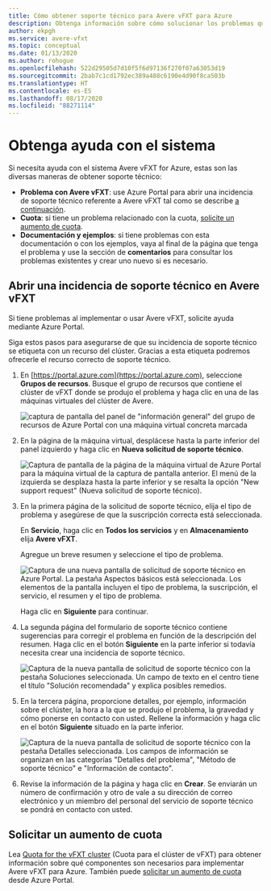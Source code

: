 ```yaml
---
title: Cómo obtener soporte técnico para Avere vFXT para Azure
description: Obtenga información sobre cómo solucionar los problemas que pueden surgir durante la implementación o el uso de Avere vFXT for Azure mediante la creación de una incidencia de soporte técnico en Azure Portal.
author: ekpgh
ms.service: avere-vfxt
ms.topic: conceptual
ms.date: 01/13/2020
ms.author: rohogue
ms.openlocfilehash: 522d29505d7d10f5f6d97136f270f07a63053d19
ms.sourcegitcommit: 2bab7c1cd1792ec389a488c6190e4d90f8ca503b
ms.translationtype: HT
ms.contentlocale: es-ES
ms.lasthandoff: 08/17/2020
ms.locfileid: "88271114"
---
```

# <a name="get-help-with-your-system"></a>Obtenga ayuda con el sistema

Si necesita ayuda con el sistema Avere vFXT for Azure, estas son las diversas maneras de obtener soporte técnico:

* **Problema con Avere vFXT**: use Azure Portal para abrir una incidencia de soporte técnico referente a Avere vFXT tal como se describe [a continuación](#open-a-support-ticket-for-your-avere-vfxt).
* **Cuota**: si tiene un problema relacionado con la cuota, [solicite un aumento de cuota](#request-a-quota-increase).
* **Documentación y ejemplos**: si tiene problemas con esta documentación o con los ejemplos, vaya al final de la página que tenga el problema y use la sección de **comentarios** para consultar los problemas existentes y crear uno nuevo si es necesario.

## <a name="open-a-support-ticket-for-your-avere-vfxt"></a>Abrir una incidencia de soporte técnico en Avere vFXT

Si tiene problemas al implementar o usar Avere vFXT, solicite ayuda mediante Azure Portal.

Siga estos pasos para asegurarse de que su incidencia de soporte técnico se etiqueta con un recurso del clúster. Gracias a esta etiqueta podremos ofrecerle el recurso correcto de soporte técnico.

1. En [https://portal.azure.com](https://portal.azure.com), seleccione **Grupos de recursos**. Busque el grupo de recursos que contiene el clúster de vFXT donde se produjo el problema y haga clic en una de las máquinas virtuales del clúster de Avere.

    ![captura de pantalla del panel de "información general" del grupo de recursos de Azure Portal con una máquina virtual concreta marcada](media/avere-vfxt-ticket-vm.png)

1. En la página de la máquina virtual, desplácese hasta la parte inferior del panel izquierdo y haga clic en **Nueva solicitud de soporte técnico**.

    ![Captura de pantalla de la página de la máquina virtual de Azure Portal para la máquina virtual de la captura de pantalla anterior. El menú de la izquierda se desplaza hasta la parte inferior y se resalta la opción "New support request" (Nueva solicitud de soporte técnico).](media/avere-vfxt-ticket-request.png)

1. En la primera página de la solicitud de soporte técnico, elija el tipo de problema y asegúrese de que la suscripción correcta está seleccionada.

   En **Servicio**, haga clic en **Todos los servicios** y en **Almacenamiento**  elija **Avere vFXT**.

   Agregue un breve resumen y seleccione el tipo de problema.

    ![Captura de una nueva pantalla de solicitud de soporte técnico en Azure Portal. La pestaña Aspectos básicos está seleccionada. Los elementos de la pantalla incluyen el tipo de problema, la suscripción, el servicio, el resumen y el tipo de problema.](media/ticket-basics.png)

   Haga clic en **Siguiente** para continuar.

1. La segunda página del formulario de soporte técnico contiene sugerencias para corregir el problema en función de la descripción del resumen. Haga clic en el botón **Siguiente** en la parte inferior si todavía necesita crear una incidencia de soporte técnico.

   ![Captura de la nueva pantalla de solicitud de soporte técnico con la pestaña Soluciones seleccionada. Un campo de texto en el centro tiene el título "Solución recomendada" y explica posibles remedios.](media/ticket-solutions.png)

1. En la tercera página, proporcione detalles, por ejemplo, información sobre el clúster, la hora a la que se produjo el problema, la gravedad y cómo ponerse en contacto con usted. Rellene la información y haga clic en el botón **Siguiente** situado en la parte inferior.

   ![Captura de la nueva pantalla de solicitud de soporte técnico con la pestaña Detalles seleccionada. Los campos de información se organizan en las categorías "Detalles del problema", "Método de soporte técnico" e "Información de contacto".](media/ticket-details.png)

1. Revise la información de la página y haga clic en **Crear**. Se enviarán un número de confirmación y otro de vale a su dirección de correo electrónico y un miembro del personal del servicio de soporte técnico se pondrá en contacto con usted.

## <a name="request-a-quota-increase"></a>Solicitar un aumento de cuota

Lea [Quota for the vFXT cluster](avere-vfxt-prereqs.md#quota-for-the-vfxt-cluster) (Cuota para el clúster de vFXT) para obtener información sobre qué componentes son necesarios para implementar Avere vFXT para Azure. También puede [solicitar un aumento de cuota](https://docs.microsoft.com/azure/azure-portal/supportability/resource-manager-core-quotas-request) desde Azure Portal.
